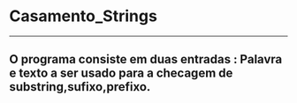 # Casamento_Strings


------------------------------------------------------------------------------------------------------------------------------------------
 O programa consiste em duas entradas : Palavra e texto a ser usado para a checagem de substring,sufixo,prefixo.
 -----------------------------------------------------------------------------------------------------------------------------------------
